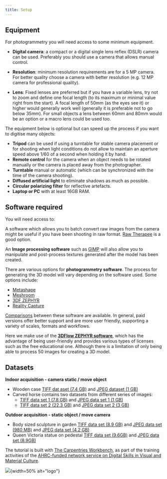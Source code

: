 ```yaml
---
title: Setup
---
```


## Equipment

For photogrammetry you will need access to some minimum equipment.

- **Digital camera**: a compact or a digital single lens reflex (DSLR) camera can be used. Preferably you should use a camera that allows manual control. 

- **Resolution**: minimum resolution requirements are for a 5 MP camera. For better quality choose a camera with better resolution (e.g. 12 MP camera for professional quality).

- **Lens**: Fixed lenses are preferred but if you have a variable lens, try not to zoom and define one focal length (to its maximum or minimal value right from the start). A focal length of 50mm (as the eyes see it) or higher would generally work well (generally it is preferable not to go below 35mm). For small objects a lens between 60mm and 80mm would be an option or a macro lens could be used too.

The equipment below is optional but can speed up the
process if you want to digitise many objects:


-	**Tripod** can be used if using a turntable for stable camera placement or for shooting when light conditions do not allow to maintain an aperture speed above 1/60 of a second when holding it by hand. 
- **Remote control** for the camera when an object needs to be rotated manually or the camera is placed away from the photographer.
- **Turntable** manual or automatic (which can be synchronized with the time of the camera shooting).
- **Diffused artificial light** to eliminate shadows as much as possible.
- **Circular polarizing filter** for reflective artefacts.
- **Laptop or PC** with at least 16GB RAM.

## Software required 

You will need access to:

A software which allows you to batch convert raw images from the camera might be useful if you have
been shooting in raw format. [Raw Therapee](https://www.rawtherapee.com/) is a good option.

An **Image processing software** such as [GIMP](https://www.gimp.org/) will also allow you to manipulate and post-process textures generated after the model has been created. 

There are various options for **photogrammetry software**. The process for generating the 3D model will vary depending on the software used. Some options include:

- [Metashape](https://www.agisoft.com/)
- [Meshroom](https://alicevision.org)
- [3DF ZEPHYR](https://www.3dflow.net)
- [Reality Capture](https://www.capturingreality.com) 

[Comparisons](https://formlabs.com/blog/photogrammetry-guide-and-software-comparison/) between these software are available. In general, paid versions offer better support and are more user friendly, supporting
a variety of scales, formats and workflows.


Here we make use of the [**3DFlow ZEPHYR software**](https://www.3dflow.net), 
which has the advantage of being user-friendly and
provides various types of licenses such as the free educational one. Although there is a limitation
of only being able to process 50 images for creating
a 3D model.


## Datasets

**Indoor acquisition - camera static / move object**

- Wooden case [TIFF dat aset (7.4 GB)](https://data.d4science.net/iBBZ) and [JPEG dataset (1 GB)](https://data.d4science.net/xDSW)
- Carved horse contains two datasets from different series of images:
  - [TIFF data set 1 (7.8 GB)](https://data.d4science.net/GDnx) and [JPEG data set 1 (1 GB)](https://data.d4science.net/Fvaf)
  - [TIFF data set 2 (22.3 GB)](https://data.d4science.net/Lg1t) and [JPEG data set 2 (3 GB)](https://data.d4science.net/UPgE)

**Outdoor acquisition - static object / move camera**

- Body sized sculpture in garden [TIFF data set (8.9 GB)](https://data.d4science.net/rq8Y) and [JPEG data set (980 MB)](https://data.d4science.net/xDSW) and [JPEG data set (4.2 GB)](https://data.d4science.net/qvGM)
- Queen Victoria statue on pedestal [TIFF data set (9.6GB)](https://data.d4science.net/eQRq) and [JPEG data set (8.9GB)](https://data.d4science.net/S9r6)


The tutorial is built with [The Carpentries Workbench](https://carpentries.github.io/sandpaper-docs/), as part of the training activities of the [AHRC-funded network service on Digital Skills in Visual and Material Culture](https://www.culturedigitalskills.org). 

![](../episodes/fig/colorlogo_centre.png){width=50% alt="logo"}

